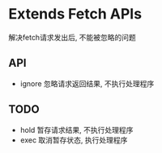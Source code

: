# Extends Fetch APIs

解决fetch请求发出后, 不能被忽略的问题

## API
* ignore 忽略请求返回结果, 不执行处理程序

## TODO
* hold 暂存请求结果, 不执行处理程序
* exec 取消暂存状态, 执行处理程序

